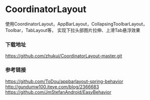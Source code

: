 # CoordinatorLayout
使用CoordinatorLayout，AppBarLayout，CollapsingToolbarLayout，Toolbar，TabLayout等，
实现下拉头部图片拉伸、上滑Tab悬浮效果

### 下载地址
https://github.com/zhukui/CoordinatorLayout-master.git

### 参考链接
https://github.com/ToDou/appbarlayout-spring-behavior 
http://gundumw100.iteye.com/blog/2366683<br> 
https://github.com/JmStefanAndroid/EasyBehavior<br> 
